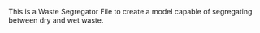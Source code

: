 This is a Waste Segregator File to create a model capable of segregating between dry and wet waste.
